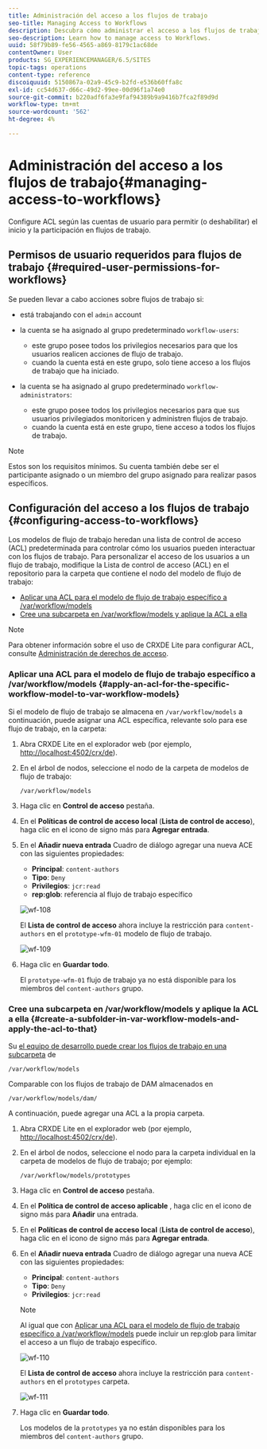 ```yaml
---
title: Administración del acceso a los flujos de trabajo
seo-title: Managing Access to Workflows
description: Descubra cómo administrar el acceso a los flujos de trabajo.
seo-description: Learn how to manage access to Workflows.
uuid: 58f79b89-fe56-4565-a869-8179c1ac68de
contentOwner: User
products: SG_EXPERIENCEMANAGER/6.5/SITES
topic-tags: operations
content-type: reference
discoiquuid: 5150867a-02a9-45c9-b2fd-e536b60ffa8c
exl-id: cc54d637-d66c-49d2-99ee-00d96f1a74e0
source-git-commit: b220adf6fa3e9faf94389b9a9416b7fca2f89d9d
workflow-type: tm+mt
source-wordcount: '562'
ht-degree: 4%

---
```


# Administración del acceso a los flujos de trabajo{#managing-access-to-workflows}

Configure ACL según las cuentas de usuario para permitir (o deshabilitar) el inicio y la participación en flujos de trabajo.

## Permisos de usuario requeridos para flujos de trabajo {#required-user-permissions-for-workflows}

Se pueden llevar a cabo acciones sobre flujos de trabajo si:

* está trabajando con el `admin` account
* la cuenta se ha asignado al grupo predeterminado `workflow-users`:

   * este grupo posee todos los privilegios necesarios para que los usuarios realicen acciones de flujo de trabajo.
   * cuando la cuenta está en este grupo, solo tiene acceso a los flujos de trabajo que ha iniciado.

* la cuenta se ha asignado al grupo predeterminado `workflow-administrators`:

   * este grupo posee todos los privilegios necesarios para que sus usuarios privilegiados monitoricen y administren flujos de trabajo.
   * cuando la cuenta está en este grupo, tiene acceso a todos los flujos de trabajo.

>[!NOTE]
>
>Estos son los requisitos mínimos. Su cuenta también debe ser el participante asignado o un miembro del grupo asignado para realizar pasos específicos.

## Configuración del acceso a los flujos de trabajo {#configuring-access-to-workflows}

Los modelos de flujo de trabajo heredan una lista de control de acceso (ACL) predeterminada para controlar cómo los usuarios pueden interactuar con los flujos de trabajo. Para personalizar el acceso de los usuarios a un flujo de trabajo, modifique la Lista de control de acceso (ACL) en el repositorio para la carpeta que contiene el nodo del modelo de flujo de trabajo:

* [Aplicar una ACL para el modelo de flujo de trabajo específico a /var/workflow/models](/help/sites-administering/workflows-managing.md#apply-an-acl-for-the-specific-workflow-model-to-var-workflow-models)
* [Cree una subcarpeta en /var/workflow/models y aplique la ACL a ella](/help/sites-administering/workflows-managing.md#create-a-subfolder-in-var-workflow-models-and-apply-the-acl-to-that)

>[!NOTE]
>
>Para obtener información sobre el uso de CRXDE Lite para configurar ACL, consulte [Administración de derechos de acceso](/help/sites-administering/user-group-ac-admin.md#access-right-management).

### Aplicar una ACL para el modelo de flujo de trabajo específico a /var/workflow/models {#apply-an-acl-for-the-specific-workflow-model-to-var-workflow-models}

Si el modelo de flujo de trabajo se almacena en `/var/workflow/models` a continuación, puede asignar una ACL específica, relevante solo para ese flujo de trabajo, en la carpeta:

1. Abra CRXDE Lite en el explorador web (por ejemplo, [http://localhost:4502/crx/de](http://localhost:4502/crx/de)).
1. En el árbol de nodos, seleccione el nodo de la carpeta de modelos de flujo de trabajo:

   `/var/workflow/models`

1. Haga clic en **Control de acceso** pestaña.
1. En el **Políticas de control de acceso local** (**Lista de control de acceso**), haga clic en el icono de signo más para **Agregar entrada**.
1. En el **Añadir nueva entrada** Cuadro de diálogo agregar una nueva ACE con las siguientes propiedades:

   * **Principal**: `content-authors`
   * **Tipo**: `Deny`
   * **Privilegios**: `jcr:read`
   * **rep:glob**: referencia al flujo de trabajo específico

   ![wf-108](assets/wf-108.png)

   El **Lista de control de acceso** ahora incluye la restricción para `content-authors` en el `prototype-wfm-01` modelo de flujo de trabajo.

   ![wf-109](assets/wf-109.png)

1. Haga clic en **Guardar todo**.

   El `prototype-wfm-01` flujo de trabajo ya no está disponible para los miembros del `content-authors` grupo.

### Cree una subcarpeta en /var/workflow/models y aplique la ACL a ella {#create-a-subfolder-in-var-workflow-models-and-apply-the-acl-to-that}

Su [el equipo de desarrollo puede crear los flujos de trabajo en una subcarpeta](/help/sites-developing/workflows-models.md#creating-a-new-workflow) de

`/var/workflow/models`

Comparable con los flujos de trabajo de DAM almacenados en

`/var/workflow/models/dam/`

A continuación, puede agregar una ACL a la propia carpeta.

1. Abra CRXDE Lite en el explorador web (por ejemplo, [http://localhost:4502/crx/de](http://localhost:4502/crx/de)).
1. En el árbol de nodos, seleccione el nodo para la carpeta individual en la carpeta de modelos de flujo de trabajo; por ejemplo:

   `/var/workflow/models/prototypes`

1. Haga clic en **Control de acceso** pestaña.
1. En el **Política de control de acceso aplicable** , haga clic en el icono de signo más para **Añadir** una entrada.
1. En el **Políticas de control de acceso local** (**Lista de control de acceso**), haga clic en el icono de signo más para **Agregar entrada**.
1. En el **Añadir nueva entrada** Cuadro de diálogo agregar una nueva ACE con las siguientes propiedades:

   * **Principal**: `content-authors`
   * **Tipo**: `Deny`
   * **Privilegios**: `jcr:read`

   >[!NOTE]
   >
   >Al igual que con [Aplicar una ACL para el modelo de flujo de trabajo específico a /var/workflow/models](/help/sites-administering/workflows-managing.md#apply-an-acl-for-the-specific-workflow-model-to-var-workflow-models) puede incluir un rep:glob para limitar el acceso a un flujo de trabajo específico.

   ![wf-110](assets/wf-110.png)

   El **Lista de control de acceso** ahora incluye la restricción para `content-authors` en el `prototypes` carpeta.

   ![wf-111](assets/wf-111.png)

1. Haga clic en **Guardar todo**.

   Los modelos de la `prototypes` ya no están disponibles para los miembros del `content-authors` grupo.
